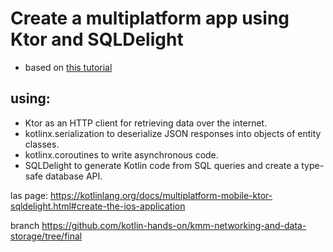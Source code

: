 # Create a multiplatform app using Ktor and SQLDelight
- based on [this tutorial](https://kotlinlang.org/docs/multiplatform-mobile-ktor-sqldelight.html#create-a-multiplatform-project)
## using:
- Ktor as an HTTP client for retrieving data over the internet.
- kotlinx.serialization to deserialize JSON responses into objects of entity classes.
- kotlinx.coroutines to write asynchronous code.
- SQLDelight to generate Kotlin code from SQL queries and create a type-safe database API.

las page: https://kotlinlang.org/docs/multiplatform-mobile-ktor-sqldelight.html#create-the-ios-application

branch https://github.com/kotlin-hands-on/kmm-networking-and-data-storage/tree/final